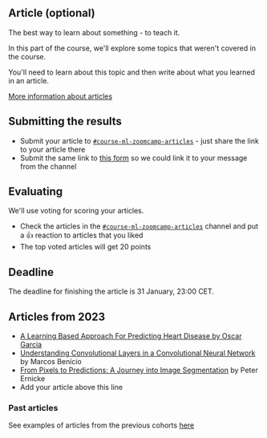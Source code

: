 ## Article (optional)

The best way to learn about something - to teach it.

In this part of the course, we'll explore some topics that weren't 
covered in the course.

You'll need to learn about this topic and then write about what
you learned in an article.


[More information about articles](../../article/README.md)

## Submitting the results

* Submit your article to [`#course-ml-zoomcamp-articles`](https://app.slack.com/client/T01ATQK62F8/C02QXBFS1PU) - 
  just share the link to your article there
* Submit the same link to [this form](https://forms.gle/Q5v2K19QitvzegoE9) so we could link it to your message from the channel

## Evaluating

We'll use voting for scoring your articles.

* Check the articles in the [`#course-ml-zoomcamp-articles`](https://app.slack.com/client/T01ATQK62F8/C02QXBFS1PU) channel and put a :+1: reaction to articles that you liked
* The top voted articles will get 20 points 


## Deadline

The deadline for finishing the article is 31 January, 23:00 CET.


## Articles from 2023

* [A Learning Based Approach For Predicting Heart Disease by Oscar Garcia](https://www.ozkary.dev/assets/2023/ozkary-ml-heart-disease-app.png)
* [Understanding Convolutional Layers in a Convolutional Neural Network](https://marcosbenicio.github.io/2023/11/27/cnn.html) by Marcos Benício
* [From Pixels to Predictions: A Journey into Image Segmentation](https://knowmledge.com/2024/01/26/from-pixels-to-predictions-a-journey-into-image-segmentation/) by Peter Ernicke
* Add your article above this line


### Past articles

See examples of articles from the previous cohorts [here](../../article/README.md)
